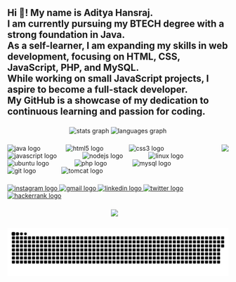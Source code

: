 <h2 align="left">Hi 👋! My name is Aditya Hansraj.<br>I am currently pursuing my BTECH degree with a strong foundation in Java.<br>As a self-learner, I am expanding my skills in web development, focusing on HTML, CSS, JavaScript, PHP, and MySQL. <br>While working on small JavaScript projects, I aspire to become a full-stack developer. <br>My GitHub is a showcase of my dedication to continuous learning and passion for coding.</h2>

###

<div align="center">
  <img src="https://github-readme-stats.vercel.app/api?username=trafalgarLaw-3b&hide_title=false&hide_rank=false&show_icons=true&include_all_commits=true&count_private=true&disable_animations=false&theme=dracula&locale=en&hide_border=false" height="150" alt="stats graph"  />
  <img src="https://github-readme-stats.vercel.app/api/top-langs?username=trafalgarLaw-3b&locale=en&hide_title=false&layout=compact&card_width=320&langs_count=5&theme=dracula&hide_border=false" height="150" alt="languages graph"  />
</div>

###

<img align="right" height="150" src="https://media.giphy.com/media/kPOo1dzddRNJwB3B6V/giphy.gif"  />

###

<div align="left">
  <img src="https://cdn.jsdelivr.net/gh/devicons/devicon/icons/java/java-original.svg" height="40" alt="java logo"  />
  <img width="50" />
  <img src="https://cdn.jsdelivr.net/gh/devicons/devicon/icons/html5/html5-original.svg" height="40" alt="html5 logo"  />
  <img width="50" />
  <img src="https://cdn.jsdelivr.net/gh/devicons/devicon/icons/css3/css3-original.svg" height="40" alt="css3 logo"  />
  <img width="50" />
  <img src="https://cdn.jsdelivr.net/gh/devicons/devicon/icons/javascript/javascript-original.svg" height="40" alt="javascript logo"  />
  <img width="50" />
  <img src="https://cdn.jsdelivr.net/gh/devicons/devicon/icons/nodejs/nodejs-original.svg" height="40" alt="nodejs logo"  />
  <img width="50" />
  <img src="https://cdn.jsdelivr.net/gh/devicons/devicon/icons/linux/linux-original.svg" height="40" alt="linux logo"  />
  <img width="50" />
  <img src="https://cdn.jsdelivr.net/gh/devicons/devicon/icons/ubuntu/ubuntu-plain.svg" height="40" alt="ubuntu logo"  />
  <img width="50" />
  <img src="https://cdn.jsdelivr.net/gh/devicons/devicon/icons/php/php-original.svg" height="40" alt="php logo"  />
  <img width="50" />
  <img src="https://cdn.jsdelivr.net/gh/devicons/devicon/icons/mysql/mysql-original.svg" height="40" alt="mysql logo"  />
  <img width="50" />
  <img src="https://cdn.jsdelivr.net/gh/devicons/devicon/icons/git/git-original.svg" height="40" alt="git logo"  />
  <img width="50" />
  <img src="https://cdn.jsdelivr.net/gh/devicons/devicon/icons/tomcat/tomcat-original.svg" height="40" alt="tomcat logo"  />
</div>

###

<div align="left">
  <a href="https://www.instagram.com/_adityaa__04/" target="_blank">
    <img src="https://raw.githubusercontent.com/maurodesouza/profile-readme-generator/master/src/assets/icons/social/instagram/default.svg" width="88" height="50" alt="instagram logo"  />
  </a>
  <a href="04adityahansraj@gmail.com" target="_blank">
    <img src="https://raw.githubusercontent.com/maurodesouza/profile-readme-generator/master/src/assets/icons/social/gmail/default.svg" width="88" height="50" alt="gmail logo"  />
  </a>
  <a href="https://www.linkedin.com/in/aditya-hansraj-561749299/" target="_blank">
    <img src="https://raw.githubusercontent.com/maurodesouza/profile-readme-generator/master/src/assets/icons/social/linkedin/default.svg" width="88" height="50" alt="linkedin logo"  />
  </a>
  <a href="https://twitter.com/_adityaa_04" target="_blank">
    <img src="https://raw.githubusercontent.com/maurodesouza/profile-readme-generator/master/src/assets/icons/social/twitter/default.svg" width="88" height="50" alt="twitter logo"  />
  </a>
  <a href="https://www.hackerrank.com/profile/trafalgarlaw_3b" target="_blank">
    <img src="https://raw.githubusercontent.com/maurodesouza/profile-readme-generator/master/src/assets/icons/social/hackerrank/default.svg" width="88" height="50" alt="hackerrank logo"  />
  </a>
</div>

###

<div align="center">
  <img src="https://profile-counter.glitch.me/trafalgarLaw-3b/count.svg?"  />
</div>

###

<img src="https://raw.githubusercontent.com/trafalgarLaw-3b/trafalgarLaw-3b/output/snake.svg" alt="Snake animation" />

###
